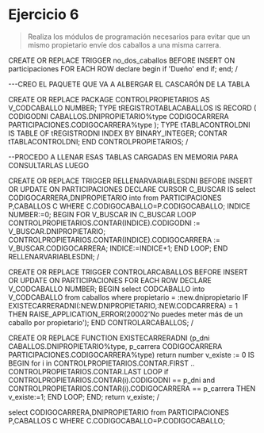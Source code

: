# Ejercicio 6

> Realiza los módulos de programación necesarios para evitar que un mismo propietario envíe dos caballos a una misma carrera.

CREATE OR REPLACE TRIGGER no_dos_caballos
BEFORE INSERT ON participaciones
FOR EACH ROW
declare
begin
if 'Dueño'
end if;
end;
/



---CREO EL PAQUETE QUE VA A ALBERGAR EL CASCARÓN DE LA TABLA

CREATE OR REPLACE PACKAGE CONTROLPROPIETARIOS
AS
V_CODCABALLO NUMBER;
TYPE tREGISTROTABLACABALLOS IS RECORD
(
CODIGODNI CABALLOS.DNIPROPIETARIO%type
CODIGOCARRERA PARTICIPACIONES.CODIGOCARRERA%type
);
TYPE tTABLACONTROLDNI IS TABLE OF tREGISTRODNI
INDEX BY BINARY_INTEGER;
CONTAR tTABLACONTROLDNI;
END CONTROLPROPIETARIOS;
/

--PROCEDO A LLENAR ESAS TABLAS CARGADAS EN MEMORIA PARA CONSULTARLAS LUEGO

CREATE OR REPLACE TRIGGER RELLENARVARIABLESDNI
BEFORE INSERT OR UPDATE ON PARTICIPACIONES
DECLARE
CURSOR C_BUSCAR IS select CODIGOCARRERA,DNIPROPIETARIO into  from PARTICIPACIONES P,CABALLOS C WHERE C.CODIGOCABALLO=P.CODIGOCABALLO;
INDICE NUMBER:=0;
BEGIN
FOR V_BUSCAR IN C_BUSCAR LOOP
    CONTROLPROPIETARIOS.CONTAR(INDICE).CODIGODNI := V_BUSCAR.DNIPROPIETARIO;
    CONTROLPROPIETARIOS.CONTAR(INDICE).CODIGOCARRERA := V_BUSCAR.CODIGOCARRERA;
    INDICE:=INDICE+1;
END LOOP;
END RELLENARVARIABLESDNI;
/

CREATE OR REPLACE TRIGGER CONTROLARCABALLOS
BEFORE INSERT OR UPDATE ON PARTICIPACIONES
FOR EACH ROW
DECLARE
V_CODCABALLO NUMBER;
BEGIN
select CODCABALLO into V_CODCABALLO from caballos where propietario = :new.dnipropietario
IF EXISTECARRERADNI(:NEW.DNIPROPIETARIO,:NEW.CODCARRERA) = 1 THEN
    RAISE_APPLICATION_ERROR(20002'No puedes meter más de un caballo por propietario');
END CONTROLARCABALLOS;
/

CREATE OR REPLACE FUNCTION EXISTECARRERADNI (p_dni CABALLOS.DNIPROPIETARIO%type, p_carrera CODIGOCARRERA PARTICIPACIONES.CODIGOCARRERA%type)
return number
v_existe := 0
IS
BEGIN
for i in CONTROLPROPIETARIOS.CONTAR.FIRST .. CONTROLPROPIETARIOS.CONTAR.LAST LOOP
        if CONTROLPROPIETARIOS.CONTAR(i).CODIGODNI == p_dni and CONTROLPROPIETARIOS.CONTAR(i).CODIGOCARRERA == p_carrera THEN
            v_existe:=1;
END LOOP;
END;
return v_existe;
/





select CODIGOCARRERA,DNIPROPIETARIO from PARTICIPACIONES P,CABALLOS C WHERE C.CODIGOCABALLO=P.CODIGOCABALLO;